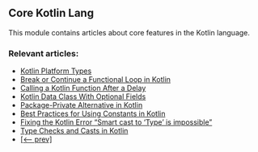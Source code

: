 ## Core Kotlin Lang

This module contains articles about core features in the Kotlin language.

### Relevant articles:
- [Kotlin Platform Types](https://www.baeldung.com/kotlin/platform-types)
- [Break or Continue a Functional Loop in Kotlin](https://www.baeldung.com/kotlin/break-continue-functional-loop)
- [Calling a Kotlin Function After a Delay](https://www.baeldung.com/kotlin/call-function-after-delay)
- [Kotlin Data Class With Optional Fields](https://www.baeldung.com/kotlin/data-class-optional-fields)
- [Package-Private Alternative in Kotlin](https://www.baeldung.com/kotlin/package-private-alternative)
- [Best Practices for Using Constants in Kotlin](https://www.baeldung.com/kotlin/constants-best-practices)
- [Fixing the Kotlin Error “Smart cast to ‘Type’ is impossible”](https://www.baeldung.com/kotlin/smart-cast-to-type-is-impossible)
- [Type Checks and Casts in Kotlin](https://www.baeldung.com/kotlin/type-checks-casts)
- [[<-- prev]](/core-kotlin-modules/core-kotlin-lang-2)

